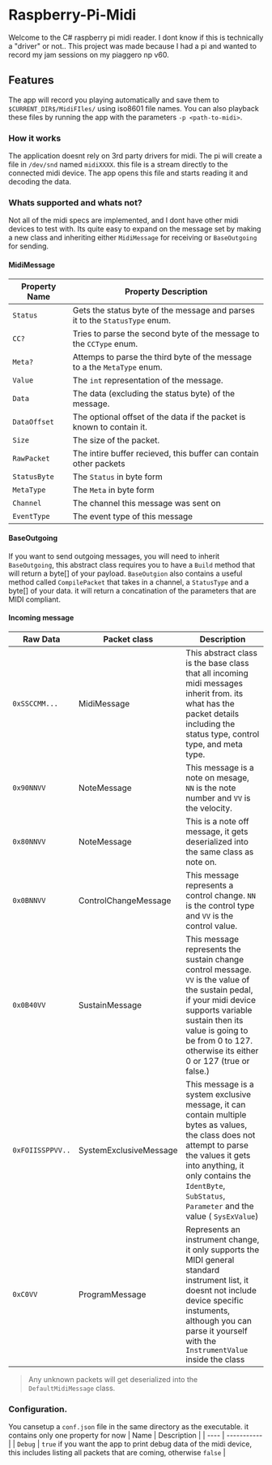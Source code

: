 # Raspberry-Pi-Midi

Welcome to the C# raspberry pi midi reader. I dont know if this is technically a "driver" or not.. This project was made because I had a pi and wanted to record my jam sessions on my piaggero np v60.

## Features

The app will record you playing automatically and save them to `$CURRENT_DIR$/MidiFIles/` using iso8601 file names. You can also playback these files by running the app with the parameters `-p <path-to-midi>`.

### How it works

The application doesnt rely on 3rd party drivers for midi. The pi will create a file in `/dev/snd` named `midiXXXX`. this file is a stream directly to the connected midi device.
The app opens this file and starts reading it and decoding the data.

### Whats supported and whats not?

Not all of the midi specs are implemented, and I dont have other midi devices to test with. Its quite easy to expand on the message set by making a new class and inheriting either `MidiMessage` for receiving or `BaseOutgoing` for sending.

#### MidiMessage

| Property Name | Property Description                                                        |
| ------------- | --------------------------------------------------------------------------- |
| `Status`      | Gets the status byte of the message and parses it to the `StatusType` enum. |
| `CC?`         | Tries to parse the second byte of the message to the `CCType` enum.         |
| `Meta?`       | Attemps to parse the third byte of the message to a the `MetaType` enum.    |
| `Value`       | The `int` representation of the message.                                    |
| `Data`        | The data (excluding the status byte) of the message.                        |
| `DataOffset`  | The optional offset of the data if the packet is known to contain it.       |
| `Size`        | The size of the packet.                                                     |
| `RawPacket`   | The intire buffer recieved, this buffer can contain other packets           |
| `StatusByte`  | The `Status` in byte form                                                   |
| `MetaType`    | The `Meta` in byte form                                                     |
| `Channel`     | The channel this message was sent on                                        |
| `EventType`   | The event type of this message                                              |

#### BaseOutgoing

If you want to send outgoing messages, you will need to inherit `BaseOutgoing`, this abstract class requires you to have a `Build` method that will return a byte[] of your payload. `BaseOutgion` also contains a useful method called `CompilePacket` that takes in a channel, a `StatusType` and a byte[] of your data. it will return a concatination of the parameters that are MIDI compliant.

#### Incoming message

| Raw Data         | Packet class           | Description                                                                                                                                                                                                                                         |
| ---------------- | ---------------------- | --------------------------------------------------------------------------------------------------------------------------------------------------------------------------------------------------------------------------------------------------- |
| `0xSSCCMM...`    | MidiMessage            | This abstract class is the base class that all incoming midi messages inherit from. its what has the packet details including the status type, control type, and meta type.                                                                         |
| `0x90NNVV`       | NoteMessage            | This message is a note on mesage, `NN` is the note number and `VV` is the velocity.                                                                                                                                                                 |
| `0x80NNVV`       | NoteMessage            | This is a note off message, it gets deserialized into the same class as note on.                                                                                                                                                                    |
| `0x0BNNVV`       | ControlChangeMessage   | This message represents a control change. `NN` is the control type and `VV` is the control value.                                                                                                                                                   |
| `0x0B40VV`       | SustainMessage         | This message represents the sustain change control message. `VV` is the value of the sustain pedal, if your midi device supports variable sustain then its value is going to be from 0 to 127. otherwise its either 0 or 127 (true or false.)       |
| `0xFOIISSPPVV..` | SystemExclusiveMessage | This message is a system exclusive message, it can contain multiple bytes as values, the class does not attempt to parse the values it gets into anything, it only contains the `IdentByte`, `SubStatus`, `Parameter` and the value ( `SysExValue`) |
| `0xC0VV`         | ProgramMessage         | Represents an instrument change, it only supports the MIDI general standard instrument list, it doesnt not include device specific instuments, although you can parse it yourself with the `InstrumentValue` inside the class                       |

> Any unknown packets will get deserialized into the `DefaultMidiMessage` class.

### Configuration.

You cansetup a `conf.json` file in the same directory as the executable. it contains only one property for now
| Name | Description |
| ---- | ----------- |
| `Debug` | `true` if you want the app to print debug data of the midi device, this includes listing all packets that are coming, otherwise `false` |
